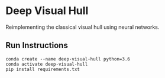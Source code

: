# Deep Visual Hull
Reimplementing the classical visual hull using neural networks.

## Run Instructions
```
conda create --name deep-visual-hull python=3.6
conda activate deep-visual-hull
pip install requirements.txt
```
